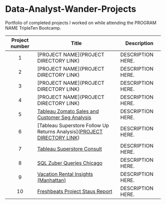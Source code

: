 # Data-Analyst-Wander-Projects

Portfolio of completed projects I worked on while attending the PROGRAM NAME TripleTen Bootcamp.

| Project number | Title | Description |
| :-----------: | ----------- |----------- |
| 1 | [PROJECT NAME](PROJECT DIRECTORY LINK) | DESCRIPTION HERE. |
| 2 | [PROJECT NAME](PROJECT DIRECTORY LINK) | DESCRIPTION HERE. |
| 3 | [PROJECT NAME](PROJECT DIRECTORY LINK) | DESCRIPTION HERE. |
| 4 | [PROJECT NAME](PROJECT DIRECTORY LINK) | DESCRIPTION HERE. |
| 5 | [Tableau Zomato Sales and Customer Seg Analysis](https://github.com/cullenmccutcheon/Data-Analyst-Wander-Projects/tree/main/Tableau%20Zomato%20Sales%20and%20Customer%20Seg%20Analysis) | DESCRIPTION HERE. |
| 6 | [Tableau Superstore Follow Up Returns Analysis]([PROJECT DIRECTORY LINK](https://github.com/cullenmccutcheon/Data-Analyst-Wander-Projects/tree/main/Tableau%20Superstore%20Follow%20Up%20Returns%20Analysis)) | DESCRIPTION HERE. |
| 7 | [Tableau Superstore Consult](https://github.com/cullenmccutcheon/Data-Analyst-Wander-Projects/tree/main/Tableau%20Superstore%20Consult) | DESCRIPTION HERE. |
| 8 | [SQL Zuber Queries Chicago](https://github.com/cullenmccutcheon/Data-Analyst-Wander-Projects/tree/main/SQL%20Zuber%20Queries%20(Chicago)) | DESCRIPTION HERE. |
| 9 | [Vacation Rental Insights (Manhattan)](https://github.com/cullenmccutcheon/Data-Analyst-Wander-Projects/tree/main/Vacation%20Rental%20Insights%20(Manhattan%20District)) | DESCRIPTION HERE. |
| 10| [Freshbeats Project Staus Report](https://github.com/cullenmccutcheon/Data-Analyst-Wander-Projects/tree/main/Freshbeats%20Progress%20Status%20Report) | DESCRIPTION HERE. |
